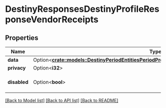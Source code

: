 # DestinyResponsesDestinyProfileResponseVendorReceipts

## Properties

Name | Type | Description | Notes
------------ | ------------- | ------------- | -------------
**data** | Option<[**crate::models::DestinyPeriodEntitiesPeriodProfilesPeriodDestinyVendorReceiptsComponent**](Destiny.Entities.Profiles.DestinyVendorReceiptsComponent.md)> |  | [optional]
**privacy** | Option<**i32**> |  | [optional]
**disabled** | Option<**bool**> | If true, this component is disabled. | [optional]

[[Back to Model list]](../README.md#documentation-for-models) [[Back to API list]](../README.md#documentation-for-api-endpoints) [[Back to README]](../README.md)


